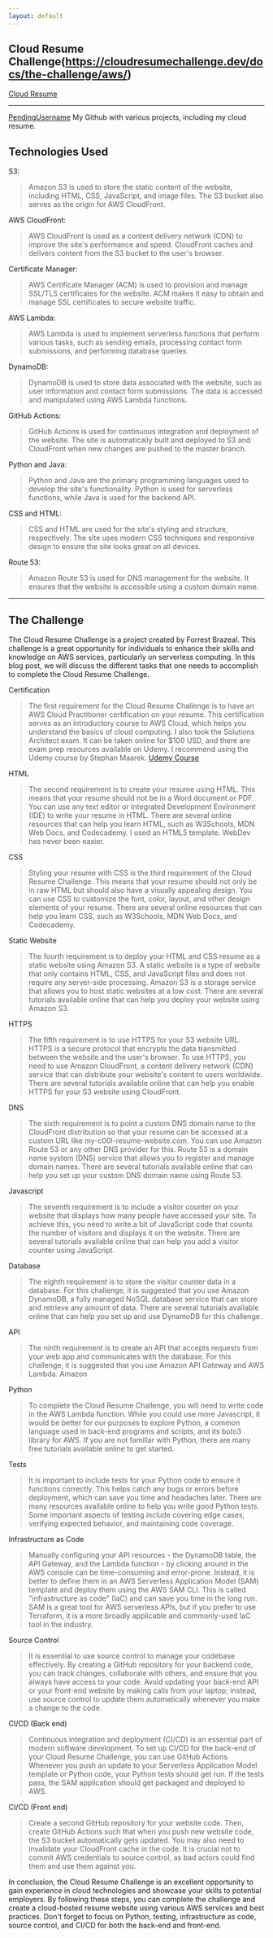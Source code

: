 ```yaml
---
layout: default
---
```


## Cloud Resume Challenge(https://cloudresumechallenge.dev/docs/the-challenge/aws/)

[Cloud Resume](https://www.jc-resume.xyz/)

---

[PendingUsername](https://github.com/PendingUsername) My Github with various projects, including my cloud resume. 

Technologies Used
------------------
S3:
> Amazon S3 is used to store the static content of the website, including HTML, CSS, JavaScript, and image files. The S3 bucket also serves as the origin for AWS CloudFront.

AWS CloudFront:
> AWS CloudFront is used as a content delivery network (CDN) to improve the site's performance and speed. CloudFront caches and delivers content from the S3 bucket to the user's browser.

Certificate Manager:
> AWS Certificate Manager (ACM) is used to provision and manage SSL/TLS certificates for the website. ACM makes it easy to obtain and manage SSL certificates to secure website traffic.

AWS Lambda:
> AWS Lambda is used to implement serverless functions that perform various tasks, such as sending emails, processing contact form submissions, and performing database queries.

DynamoDB:
> DynamoDB is used to store data associated with the website, such as user information and contact form submissions. The data is accessed and manipulated using AWS Lambda functions.

GitHub Actions:
> GitHub Actions is used for continuous integration and deployment of the website. The site is automatically built and deployed to S3 and CloudFront when new changes are pushed to the master branch.

Python and Java:
> Python and Java are the primary programming languages used to develop the site's functionality. Python is used for serverless functions, while Java is used for the backend API.

CSS and HTML:
> CSS and HTML are used for the site's styling and structure, respectively. The site uses modern CSS techniques and responsive design to ensure the site looks great on all devices.

Route 53:
> Amazon Route 53 is used for DNS management for the website. It ensures that the website is accessible using a custom domain name.

------------------

## The Challenge

The Cloud Resume Challenge is a project created by Forrest Brazeal. This challenge is a great opportunity for individuals to enhance their skills and knowledge on AWS services, particularly on serverless computing. In this blog post, we will discuss the different tasks that one needs to accomplish to complete the Cloud Resume Challenge.

Certification
> The first requirement for the Cloud Resume Challenge is to have an AWS Cloud Practitioner certification on your resume. This certification serves as an introductory course to AWS Cloud, which helps you understand the basics of cloud computing. I also took the Solutions Architect exam. It can be taken online for $100 USD, and there are exam prep resources available on Udemy. I recommend using the Udemy course by Stephan Maarek. [Udemy Course](https://www.udemy.com/share/106WtA3@_RiQLhVwYmyeFFkFwb0fSmBa5YSOv_MmpoiV40vPi8znRpovdV_bI34Y1nmZZ7igPg==/)

HTML
> The second requirement is to create your resume using HTML. This means that your resume should not be in a Word document or PDF. You can use any text editor or Integrated Development Environment (IDE) to write your resume in HTML. There are several online resources that can help you learn HTML, such as W3Schools, MDN Web Docs, and Codecademy. I used an HTML5 template. WebDev has never been easier. 

CSS
> Styling your resume with CSS is the third requirement of the Cloud Resume Challenge. This means that your resume should not only be in raw HTML but should also have a visually appealing design. You can use CSS to customize the font, color, layout, and other design elements of your resume. There are several online resources that can help you learn CSS, such as W3Schools, MDN Web Docs, and Codecademy.

Static Website
> The fourth requirement is to deploy your HTML and CSS resume as a static website using Amazon S3. A static website is a type of website that only contains HTML, CSS, and JavaScript files and does not require any server-side processing. Amazon S3 is a storage service that allows you to host static websites at a low cost. There are several tutorials available online that can help you deploy your website using Amazon S3.

HTTPS
> The fifth requirement is to use HTTPS for your S3 website URL. HTTPS is a secure protocol that encrypts the data transmitted between the website and the user's browser. To use HTTPS, you need to use Amazon CloudFront, a content delivery network (CDN) service that can distribute your website's content to users worldwide. There are several tutorials available online that can help you enable HTTPS for your S3 website using CloudFront.

DNS
> The sixth requirement is to point a custom DNS domain name to the CloudFront distribution so that your resume can be accessed at a custom URL like my-c00l-resume-website.com. You can use Amazon Route 53 or any other DNS provider for this. Route 53 is a domain name system (DNS) service that allows you to register and manage domain names. There are several tutorials available online that can help you set up your custom DNS domain name using Route 53.

Javascript
> The seventh requirement is to include a visitor counter on your website that displays how many people have accessed your site. To achieve this, you need to write a bit of JavaScript code that counts the number of visitors and displays it on the website. There are several tutorials available online that can help you add a visitor counter using JavaScript.

Database
> The eighth requirement is to store the visitor counter data in a database. For this challenge, it is suggested that you use Amazon DynamoDB, a fully managed NoSQL database service that can store and retrieve any amount of data. There are several tutorials available online that can help you set up and use DynamoDB for this challenge.

API
> The ninth requirement is to create an API that accepts requests from your web app and communicates with the database. For this challenge, it is suggested that you use Amazon API Gateway and AWS Lambda. Amazon

Python
> To complete the Cloud Resume Challenge, you will need to write code in the AWS Lambda function. While you could use more Javascript, it would be better for our purposes to explore Python, a common language used in back-end programs and scripts, and its boto3 library for AWS. If you are not familiar with Python, there are many free tutorials available online to get started.

Tests
> It is important to include tests for your Python code to ensure it functions correctly. This helps catch any bugs or errors before deployment, which can save you time and headaches later. There are many resources available online to help you write good Python tests. Some important aspects of testing include covering edge cases, verifying expected behavior, and maintaining code coverage.

Infrastructure as Code
> Manually configuring your API resources - the DynamoDB table, the API Gateway, and the Lambda function - by clicking around in the AWS console can be time-consuming and error-prone. Instead, it is better to define them in an AWS Serverless Application Model (SAM) template and deploy them using the AWS SAM CLI. This is called "infrastructure as code" (IaC) and can save you time in the long run. SAM is a great tool for AWS serverless APIs, but if you prefer to use Terraform, it is a more broadly applicable and commonly-used IaC tool in the industry.

Source Control
> It is essential to use source control to manage your codebase effectively. By creating a GitHub repository for your backend code, you can track changes, collaborate with others, and ensure that you always have access to your code. Avoid updating your back-end API or your front-end website by making calls from your laptop; instead, use source control to update them automatically whenever you make a change to the code.

CI/CD (Back end)
> Continuous integration and deployment (CI/CD) is an essential part of modern software development. To set up CI/CD for the back-end of your Cloud Resume Challenge, you can use GitHub Actions. Whenever you push an update to your Serverless Application Model template or Python code, your Python tests should get run. If the tests pass, the SAM application should get packaged and deployed to AWS.

CI/CD (Front end)
> Create a second GitHub repository for your website code. Then, create GitHub Actions such that when you push new website code, the S3 bucket automatically gets updated. You may also need to invalidate your CloudFront cache in the code. It is crucial not to commit AWS credentials to source control, as bad actors could find them and use them against you.

In conclusion, the Cloud Resume Challenge is an excellent opportunity to gain experience in cloud technologies and showcase your skills to potential employers. By following these steps, you can complete the challenge and create a cloud-hosted resume website using various AWS services and best practices. Don't forget to focus on Python, testing, infrastructure as code, source control, and CI/CD for both the back-end and front-end.
